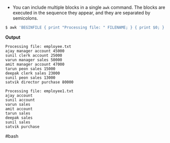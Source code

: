 
* You can include multiple blocks in a single `awk` command. The blocks are executed in the sequence they appear, and they are separated by semicolons.
```bash
$ awk 'BEGINFILE { print "Processing file: " FILENAME; } { print $0; }' file1.txt file2.txt
```

**Output**
```
Processing file: employee.txt
ajay manager account 45000
sunil clerk account 25000
varun manager sales 50000
amit manager account 47000
tarun peon sales 15000
deepak clerk sales 23000
sunil peon sales 13000
satvik director purchase 80000

Processing file: employee1.txt
ajay account
sunil account
varun sales
amit account
tarun sales
deepak sales
sunil sales
satvik purchase
```

#bash 